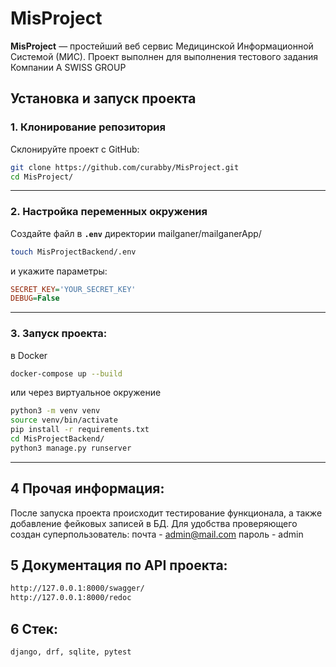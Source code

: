 # MisProject

**MisProject** — простейший веб  сервис Медицинской Информационной Системой (МИС). Проект выполнен для выполнения тестового задания Компании 
A SWISS GROUP

## Установка и запуск проекта

### **1. Клонирование репозитория**
Склонируйте проект с GitHub:
```bash
git clone https://github.com/curabby/MisProject.git
cd MisProject/
```
---

### **2. Настройка переменных окружения**
Создайте файл в  **`.env`** директории mailganer/mailganerApp/ 
```bash
touch MisProjectBackend/.env
```
и укажите параметры:
```ini
SECRET_KEY='YOUR_SECRET_KEY'
DEBUG=False
```

---

### 3. Запуск проекта:
в Docker
```bash
docker-compose up --build
```
или через виртуальное окружение

```bash
python3 -m venv venv
source venv/bin/activate
pip install -r requirements.txt
cd MisProjectBackend/
python3 manage.py runserver
```

---
## 4 Прочая информация:
После запуска проекта происходит тестирование функционала, а также добавление фейковых записей в БД.
Для удобства проверяющего создан суперпользователь:
почта - admin@mail.com
пароль - admin

## 5 Документация по API проекта:

```bash
http://127.0.0.1:8000/swagger/
http://127.0.0.1:8000/redoc
```

## 6 Стек:

```bash
django, drf, sqlite, pytest
```
